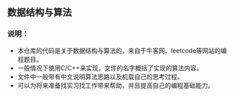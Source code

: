 ## 数据结构与算法
### 说明：
- 本仓库的代码是关于数据结构与算法的，来自于牛客网、leetcode等网站的编程题目。
- 一般情况下使用C/C++来实现，文件的名字概括了实现的算法内容。
- 文件中一般带有中文说明算法思路以及机载自己的思考过程。
- 可以为将来准备找实习找工作带来帮助，并且提高自己的编程基础能力。
